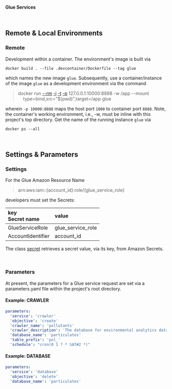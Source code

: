 <br>

**Glue Services**

<br>

## Remote & Local Environments

### Remote

Development within a container.  The environment's image is built via

```shell
docker build . --file .devcontainer/Dockerfile --tag glue
```

which names the new image `glue`.  Subsequently, use a container/instance of the image `glue` as a development environment via the command


> docker run [--rm](https://docs.docker.com/engine/reference/commandline/run/#:~:text=a%20container%20exits-,%2D%2Drm,-Automatically%20remove%20the) [-i](https://docs.docker.com/engine/reference/commandline/run/#:~:text=and%20reaps%20processes-,%2D%2Dinteractive,-%2C%20%2Di) [-t](https://docs.docker.com/get-started/02_our_app/#:~:text=Finally%2C%20the-,%2Dt,-flag%20tags%20your) [-p](https://docs.docker.com/engine/reference/commandline/run/#:~:text=%2D%2Dpublish%20%2C-,%2Dp,-Publish%20a%20container%E2%80%99s) 127.0.0.1:10000:8888 -w /app --mount \
> &nbsp; &nbsp; type=bind,src="$(pwd)",target=/app glue

wherein   `-p 10000:8888` maps the host port `1000` to container port `8888`.  Note, the container's working environment, i.e., -w, must be inline with this project's top directory.  Get the name of the running instance ``glue`` via

```shell
docker ps --all
```

<br>

## Settings & Parameters

### Settings

For the Glue Amazon Resource Name

> arn:aws:iam::{account_id}:role/{glue_service_role}

developers must set the Secrets:

| key<br>Secret name | value |
| :--- | :--- |
| GlueServiceRole | glue_service_role |
| AccountIdentifier | account_id |

The class [secret](./src/functions/secret.py) retrieves a secret value, via its key, from Amazon Secrets.

<br>

### Parameters

At present, the parameters for a Glue service request are set via a parameters.yaml file within the project's root directory.

#### Example: CRAWLER

```yaml
parameters:
  'service': 'crawler'
  'objective': 'create'
  'crawler_name': 'pollutants'
  'crawler_description': 'The database for environmental analytics data.'
  'database_name': 'particulates'
  'table_prefix': 'pol_'
  'schedule': "cron(0 1 ? * SAT#2 *)"
```

#### Example: DATABASE

```yaml
parameters:
  'service': 'database'
  'objective': 'delete'
  'database_name': 'particulates'
```



<br>
<br>

<br>
<br>

<br>
<br>

<br>
<br>
